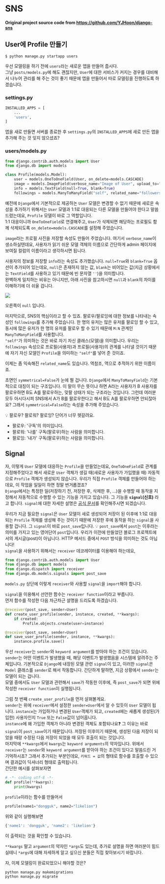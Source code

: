 # SNS
#### Original project source code from https://github.com/YJHoon/django-sns
## User에 Profile 만들기  
```bash
$ python manage.py startapp users
```
우선 모델링을 하기 전에 `users`라는 새로운 앱을 만들어 줍시다.  
그냥 `posts/models.py`에 해도 괜찮지만, `User`에 대한 서비스가 커지는 경우를 대비해서 나누어 관리를 해 주는 것이 좋기 때문에 앱을 만들어서 따로 모델링을 진행하도록 하겠습니다.  

### settings.py  
```python
INSTALLED_APPS = [
    ...
    'users',
]
```
앱을 새로 만들면 서버를 종료한 후 `settings.py`의 `INSTALLED_APPS`에 새로 만든 앱을 추가해 주는 것 잊지 않으셨죠?  

### users/models.py  
```python
from django.contrib.auth.models import User
from django.db import models

class Profile(models.Model):
    user = models.OneToOneField(User, on_delete=models.CASCADE)
    image = models.ImageField(verbose_name="Image of User", upload_to="image/", default="images/deafult.jpg")
    info = models.TextField(null=True, blank=True)
    followings = models.ManyToManyField("self", related_name="followers", symmetrical=False)
```
예전에 `Django`에서 기본적으로 제공하논 `User` 모델은 변경할 수 없기 때문에 새로운 속성을 추가하기 위해서는 `User` 모델과 1:1로 대응되는 다른 모델을 만들어야 한다고 말씀드렸는데요, `Profile` 모델이 바로 그 역할입니다.  
1:1 대응이니까 `OneToOneField`로 연결해주고, `User`가 삭제되면 해당하는 프로필도 함께 삭제되도록 `on_delete=models.CASCADE`를 설정해 주었습니다.  

`image`라는 프로필 사진을 저장할 속성도 만들어 주었습니다. 여기서 `verbose_name`이 생소하실텐데요, 사용자가 읽기 쉬운 모델 객체의 이름으로 간단하게 admin 페이지에 보여질 컬럼의 이름이라고 생각하시면 됩니다.  

사용자의 정보를 저장할 `info`라는 속성도 추가했습니다. `null=True`와 `blank=True` 옵션이 추가되어 있는데요, `null`은 존재하지 않는 값, `blank`는 비어있는 값(지금 상황에서는 `TextField`를 사용하고 있기 때문에 빈 문자열 `''`)을 의미합니다.  
완벽하게 일치하는 비유는 아니지만, 아래 사진을 참고하시면 `null`과 `blank`의 차이를 이해하기에 더 쉬울 겁니다.  

<img src="https://josjong.files.wordpress.com/2017/10/toilet-rolls.jpg?w=600">  

오른쪽이 `null` 입니다.

마지막으로, SNS의 핵심이라고 할 수 있죠. 팔로우/팔로잉에 대한 정보를 나타내는 속성인 `followings`를 추가해 주었습니다. 한 명의 유저는 많은 유저를 팔로잉 할 수 있고, 동시에 많은 유저가 한 명의 유저를 팔로우 할 수 있기 때문에 `M:N` 관계인 `ManyToManyField`를 사용합니다.  
`"self"`가 의미하는 것은 바로 자기 자신 클래스(모델)을 의미합니다. 우리는 `followings` 속성으로 프로필(사용자)과 프로필(사용자)의 관계를 나타낼 것이기 때문에 자기 자신 모델인 `Profile`을 의미하는 `"self"`를 넣어 준 것이죠.  

이제는 좀 익숙해진 `related_name`도 있습니다. 역참조, 역으로 추적하기 위한 이름이죠. 

초면인 `symmetrical=False`가 눈에 띌 겁니다. `Django`에서 `ManyToManyField`는 기본적으로 대칭이 되는 구조입니다. 이 말이 무슨 뜻이냐 하면 A라는 사용자가 B 사용자를 팔로우하면 B도 A를 팔로우하는, 맞팔 상태가 되는 구조라는 것입니다. 그런데 여러분 모두 아시다시피 SNS에서 A가 B를 팔로우한다고 해서 B도 A를 팔로우하면 안되잖아요? 그래서 `symmetrical=False`라는 속성을 추가해 주었습니다.  


:bulb: 팔로우? 팔로워? 팔로잉? 단어가 너무 헷갈려요.  
- 팔로우: '구독'의 의미입니다.  
- 팔로워: '나를' 구독(팔로우)하는 사람을 의미합니다.  
- 팔로잉: '내가' 구독(팔로우)하는 사람을 의미합니다.  

## Signal  
자, 이렇게 `User` 모델에 대응하는 `Profile`을 만들었는데요, `OneToOneField`로 관계를 지정해주었다고 해서 새로운 `User` 객체가 생길 때(새로운 사용자가 가입했을 때) 자동적으로 `Profile` 객체가 생성되지 않습니다. 우리가 직접 `Profile` 객체를 만들어야 하는데요, 이 작업을 일일이 하면 정말 번거롭겠죠?  
`Django`에서는 특정한 일(저장하기 전, 저장한 후, 삭제한 후, ...)을 수행할 때 동작을 지정해서 자동적으로 수행할 수 있는 기능을 가지고 있습니다. 그 기능을 **`signal`(신호)** 라고 합니다. `signal`에 대한 자세한 설명은 [공식 문서](https://docs.djangoproject.com/en/3.0/topics/signals/)를 확인해주시면 되겠습니다.  

우리가 지금 필요한 `signal`은 `User` 모델이 새로 생성되어 저장이 된 이후에 1:1로 대응되는 `Profile` 객체를 생성해 주는 것이기 때문에 저장한 후에 동작을 하는 `signal`을 사용할 겁니다. 그 `signal`이 바로 `post_save`입니다.
:bulb: `post_save`에서 `post`는 이후라는 의미를 가지고 있는 영어단어 `post`입니다. 우리가 이전에 만들었던 블로그 프로젝트에서의 게시글(post)이 아닙니다. HTTP 메서드 중에서 `POST` 방식을 의미하는 것도 아닙니다!  
`signal`을 사용하기 위해서는 `receiver` 데코레이터를 이용해야 하는데요,

```python
from django.contrib.auth.models import User
from django.db import models
from django.dispatch import receiver
from django.db.models.signals import post_save
```
`models.py` 상단에 이렇게 `receiver`와 사용할 `signal`을 `import`해야 합니다.  

`signal`을 이용해서 선언한 함수는 `receiver function`이라고 부릅니다.  
먼저 함수를 작성한 다음 차근차근 설명을 드리도록 하겠습니다.  

```python
@receiver(post_save, sender=User)
def create_user_profile(sender, instance, created, **kwargs):
    if created:
        Profile.objects.create(user=instance)

@receiver(post_save, sender=User)
def save_user_profile(sender, instance, **kwargs):
    instance.profile.save()
```
우선 `receiver`는 `sender`와 `keyword argument`를 받아야 하는 조건이 있습니다.  
`sender`는 어떤 이벤트가 발생했을 때, 해당 이벤트가 발생했음을 시스템에 알려주는 주체입니다. 기본적으로 `Django`에 내장된 모델 관련 `signal`이 있고, 이러한 `signal`은 `Model` 클래스를 `sender`로 해서 작동합니다. 간단하게 말하면, 지금 상황에서 `sender`는 모델이 되는 겁니다.  
모델 중에서도 `User` 모델과 관련해서 `save`가 작동한 이후에, 즉 `post_save`가 되면 위에 작성한 `receiver function`이 실행됩니다.  

그럼 첫 번째 `create_user_profile`을 먼저 살펴볼게요.  
`sender`는 위에 `receiver`에서 설정한 `sender=User`에서 알 수 있듯이 `User` 모델이 됩니다. `instance`는 가입하거나 변경된 `User`객체가 되고, `created`에는 새롭게 생성된(가입한) 사용자인지 `True` 또는 `False`값이 넘어옵니다.  
`instance`에 왜 가입한 객체가 아니라 변경된 객체도 포함되나요:question: 그 이유는 바로 `signal`이 `post_save`이기 때문입니다. 저장된 이후이기 때문에, 생성된 다음 저장이 되었을 때랑 수정된 다음 저장이 되었을 때 모두 호출이 되는 것입니다.  
마지막에 `**kwargs`에서 `kwargs`는 `keyword arguments`의 약자입니다. 위에서 `receiver`는 `sender`와 `keyword argument`를 받아야 하는 조건이 있다고 말씀드린 거 기억하시죠? 그래서 추가되는 부분인데요, `키워드 = 값`의 형태로 함수를 호출할 수 있으며 결과값이 딕셔너리 형태로 출력됩니다.  
간단한 예시를 살펴보자면  
```python
# -*- coding utf-8 -*-
def profile(**kwargs):
    print(kwargs)
```
`profile`이라는 함수를 만들어서
```python
profile(name1="dongguk", name2="likelion")
```
위와 같이 실행해보면
```python
{'name1': 'dongguk', 'name2': 'likelion'}
```
이 출력되는 것을 확인할 수 있습니다.

`**kwargs` 말고 `argument`의 약자인 `*args`도 있는데, 추가로 설명을 하면 여러분이 힘드실테니 `*args`에 대해 자세하게 알고 싶으신 분들은 직접 찾아보시기 바랍니다.  

자, 이제 모델링이 완료되었으니 해야할 것은?
```bash
python manage.py makemigrations
python manage.py migrate
```
